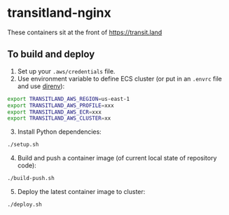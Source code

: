 # transitland-nginx

These containers sit at the front of https://transit.land

## To build and deploy

1. Set up your `.aws/credentials` file.
2. Use environment variable to define ECS cluster (or put in an `.envrc` file and use [direnv](https://direnv.net/)):
  ```bash
  export TRANSITLAND_AWS_REGION=us-east-1
  export TRANSITLAND_AWS_PROFILE=xxx
  export TRANSITLAND_AWS_ECR=xxx
  export TRANSITLAND_AWS_CLUSTER=xx
  ```
3. Install Python dependencies:
  ```bash
  ./setup.sh
  ```
4. Build and push a container image (of current local state of repository code):
  ```bash
  ./build-push.sh
  ```
5. Deploy the latest container image to cluster:
  ```bash
  ./deploy.sh
  ```